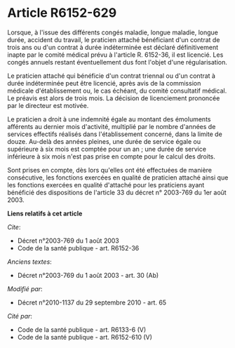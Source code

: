 # Article R6152-629

Lorsque, à l'issue des différents congés maladie, longue maladie, longue durée, accident du travail, le praticien attaché
bénéficiant d'un contrat de trois ans ou d'un contrat à durée indéterminée est déclaré définitivement inapte par le comité
médical prévu à l'article R. 6152-36, il est licencié. Les congés annuels restant éventuellement dus font l'objet d'une
régularisation. 

Le praticien attaché qui bénéficie d'un contrat triennal ou d'un contrat à durée indéterminée peut être licencié, après avis
de la commission médicale d'établissement ou, le cas échéant, du comité consultatif médical. Le préavis est alors de trois
mois. La décision de licenciement prononcée par le directeur est motivée. 

Le praticien a droit à une indemnité égale au montant des émoluments afférents au dernier mois d'activité, multiplié par le
nombre d'années de services effectifs réalisés dans l'établissement concerné, dans la limite de douze. Au-delà des années
pleines, une durée de service égale ou supérieure à six mois est comptée pour un an ; une durée de service inférieure à six
mois n'est pas prise en compte pour le calcul des droits. 

Sont prises en compte, dès lors qu'elles ont été effectuées de manière consécutive, les fonctions exercées en qualité de
praticien attaché ainsi que les fonctions exercées en qualité d'attaché pour les praticiens ayant bénéficié des dispositions
de l'article 33 du décret n° 2003-769 du 1er août 2003.

**Liens relatifs à cet article**

_Cite_:

  - Décret n°2003-769 du 1 août 2003
  - Code de la santé publique - art. R6152-36

_Anciens textes_:

  - Décret n°2003-769 du 1 août 2003 - art. 30 (Ab)

_Modifié par_:

  - Décret n°2010-1137 du 29 septembre 2010 - art. 65

_Cité par_:

  - Code de la santé publique - art. R6133-6 (V)
  - Code de la santé publique - art. R6152-610 (V)
